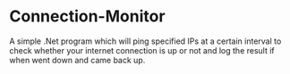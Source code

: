 # Connection-Monitor
A simple .Net program which will ping specified IPs at a certain interval to check whether your internet connection is up or not and log the result if when went down and came back up.

